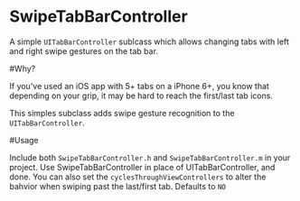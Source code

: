 # SwipeTabBarController

A simple `UITabBarController` sublcass which allows changing tabs with left and right swipe gestures on the tab bar.

#Why?

If you've used an iOS app with 5+ tabs on a iPhone 6+, you know that depending on your grip, it may be hard to reach the first/last tab icons.

This simples subclass adds  swipe gesture recognition to the `UITabBarController`.

#Usage

Include both `SwipeTabBarController.h` and `SwipeTabBarController.m` in your project. Use SwipeTabBarController in place of UITabBarController, and done.
You can also set the `cyclesThroughViewControllers` to alter the bahvior when swiping past the last/first tab. Defaults to `NO`
